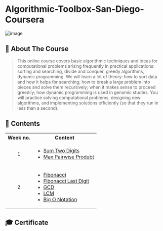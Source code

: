 # Algorithmic-Toolbox-San-Diego-Coursera
![image](https://github.com/AhmedBakrXI/Algorithmic-Toolbox-San-Diego-Coursera/assets/114930002/985ba9b1-d7e2-4d70-a543-11c4f2e0dfa7)

## 🌟 About The Course

> This online course covers basic algorithmic techniques and ideas for computational problems arising frequently in practical applications: sorting and searching, divide and conquer, greedy algorithms, dynamic programming. We will learn a lot of theory: how to sort data and how it helps for searching; how to break a large problem into pieces and solve them recursively; when it makes sense to proceed greedily; how dynamic programming is used in genomic studies. You will practice solving computational problems, designing new algorithms, and implementing solutions efficiently (so that they run in less than a second).

## 📝 Contents
<table>
  <tbody>
    <tr>
      <th> Week no. </th>
      <th> Content </th>
    </tr>
    <tr>
      <td  align = "center" > 1 </td>
      <td>
        <ul>
          <li> 
            <a href = "https://github.com/AhmedBakrXI/Algorithmic-Toolbox-San-Diego-Coursera/tree/main/Week%201/Sum%20Two%20Digits"> Sum Two Digits </a>
          </li>
          <li> 
            <a href = "https://github.com/AhmedBakrXI/Algorithmic-Toolbox-San-Diego-Coursera/tree/main/Week%201/Max%20Pairwise%20Product"> Max Pairwise Produbt </a>
          </li>
        </ul>
      </td>
    </tr>
    <tr>
      <td  align = "center" > 2 </td>
      <td>
        <ul>
            <li> 
              <a href = "https://github.com/AhmedBakrXI/Algorithmic-Toolbox-San-Diego-Coursera/tree/main/Week%202/1.%20fibonacci"> Fibonacci </a>
            </li>
            <li> 
              <a href = "https://github.com/AhmedBakrXI/Algorithmic-Toolbox-San-Diego-Coursera/tree/main/Week%202/2.%20fibonacci%20last%20digit"> Fibonacci Last Digit </a>
            </li>
            <li> 
              <a href = "https://github.com/AhmedBakrXI/Algorithmic-Toolbox-San-Diego-Coursera/tree/main/Week%202/3.%20GCD"> GCD </a>
            </li>
            <li> 
              <a href = "https://github.com/AhmedBakrXI/Algorithmic-Toolbox-San-Diego-Coursera/tree/main/Week%202/4.%20LCM"> LCM </a>
            </li>
            <li> 
              <a href = "https://github.com/AhmedBakrXI/Algorithmic-Toolbox-San-Diego-Coursera/tree/main/Week%202/Big%20O%20Notation"> Big O Notation </a>
            </li>
        </ul>
      </td>
    </tr>
  </tbody>
</table>

## 🎓 Certificate
